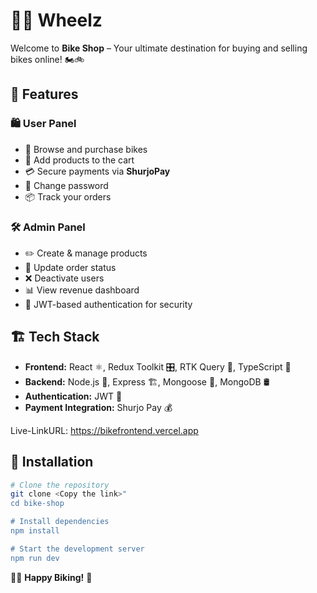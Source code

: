 # 🚴‍♂️ Wheelz

Welcome to **Bike Shop** – Your ultimate destination for buying and selling bikes online! 🏍️🚲

## 🌟 Features
### 🛍️ User Panel
- 🔹 Browse and purchase bikes
- 🛒 Add products to the cart
- 💳 Secure payments via **ShurjoPay**
- 🔄 Change password
- 📦 Track your orders

### 🛠️ Admin Panel
- ✏️ Create & manage products
- 🔄 Update order status
- ❌ Deactivate users
- 📊 View revenue dashboard
- 🔑 JWT-based authentication for security

## 🏗️ Tech Stack
- **Frontend:** React ⚛️, Redux Toolkit 🎛️, RTK Query 🔄, TypeScript 📜
- **Backend:** Node.js 🚀, Express 🏗️, Mongoose 🍃, MongoDB 🛢️
- **Authentication:** JWT 🔐
- **Payment Integration:** Shurjo Pay 💰


Live-LinkURL: https://bikefrontend.vercel.app

 
## 🚀 Installation
```sh
# Clone the repository
git clone <Copy the link>"
cd bike-shop

# Install dependencies
npm install

# Start the development server
npm run dev
```




🚴‍♀️ **Happy Biking!** 🚀

